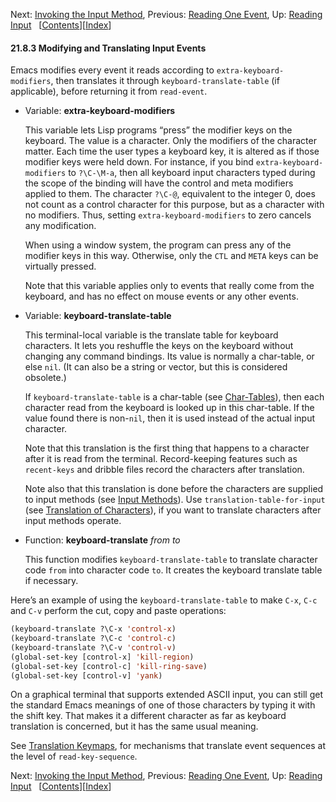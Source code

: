 

Next: [Invoking the Input Method](Invoking-the-Input-Method.html), Previous: [Reading One Event](Reading-One-Event.html), Up: [Reading Input](Reading-Input.html)   \[[Contents](index.html#SEC_Contents "Table of contents")]\[[Index](Index.html "Index")]

#### 21.8.3 Modifying and Translating Input Events

Emacs modifies every event it reads according to `extra-keyboard-modifiers`, then translates it through `keyboard-translate-table` (if applicable), before returning it from `read-event`.

*   Variable: **extra-keyboard-modifiers**

    This variable lets Lisp programs “press” the modifier keys on the keyboard. The value is a character. Only the modifiers of the character matter. Each time the user types a keyboard key, it is altered as if those modifier keys were held down. For instance, if you bind `extra-keyboard-modifiers` to `?\C-\M-a`, then all keyboard input characters typed during the scope of the binding will have the control and meta modifiers applied to them. The character `?\C-@`, equivalent to the integer 0, does not count as a control character for this purpose, but as a character with no modifiers. Thus, setting `extra-keyboard-modifiers` to zero cancels any modification.

    When using a window system, the program can press any of the modifier keys in this way. Otherwise, only the `CTL` and `META` keys can be virtually pressed.

    Note that this variable applies only to events that really come from the keyboard, and has no effect on mouse events or any other events.

<!---->

*   Variable: **keyboard-translate-table**

    This terminal-local variable is the translate table for keyboard characters. It lets you reshuffle the keys on the keyboard without changing any command bindings. Its value is normally a char-table, or else `nil`. (It can also be a string or vector, but this is considered obsolete.)

    If `keyboard-translate-table` is a char-table (see [Char-Tables](Char_002dTables.html)), then each character read from the keyboard is looked up in this char-table. If the value found there is non-`nil`, then it is used instead of the actual input character.

    Note that this translation is the first thing that happens to a character after it is read from the terminal. Record-keeping features such as `recent-keys` and dribble files record the characters after translation.

    Note also that this translation is done before the characters are supplied to input methods (see [Input Methods](Input-Methods.html)). Use `translation-table-for-input` (see [Translation of Characters](Translation-of-Characters.html)), if you want to translate characters after input methods operate.

<!---->

*   Function: **keyboard-translate** *from to*

    This function modifies `keyboard-translate-table` to translate character code `from` into character code `to`. It creates the keyboard translate table if necessary.

Here’s an example of using the `keyboard-translate-table` to make `C-x`, `C-c` and `C-v` perform the cut, copy and paste operations:

```lisp
(keyboard-translate ?\C-x 'control-x)
(keyboard-translate ?\C-c 'control-c)
(keyboard-translate ?\C-v 'control-v)
(global-set-key [control-x] 'kill-region)
(global-set-key [control-c] 'kill-ring-save)
(global-set-key [control-v] 'yank)
```

On a graphical terminal that supports extended ASCII input, you can still get the standard Emacs meanings of one of those characters by typing it with the shift key. That makes it a different character as far as keyboard translation is concerned, but it has the same usual meaning.

See [Translation Keymaps](Translation-Keymaps.html), for mechanisms that translate event sequences at the level of `read-key-sequence`.

Next: [Invoking the Input Method](Invoking-the-Input-Method.html), Previous: [Reading One Event](Reading-One-Event.html), Up: [Reading Input](Reading-Input.html)   \[[Contents](index.html#SEC_Contents "Table of contents")]\[[Index](Index.html "Index")]
